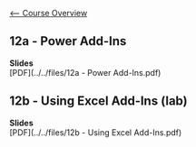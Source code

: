 [<-- Course Overview](../../1-Overview/overview.md)
## 12a - Power Add-Ins

**Slides**  
[PDF](../../files/12a - Power Add-Ins.pdf)

## 12b - Using Excel Add-Ins (lab)

**Slides**  
[PDF](../../files/12b - Using Excel Add-Ins.pdf)